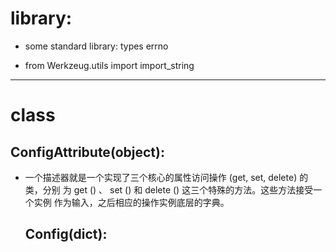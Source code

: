 # library:

- some standard library: types errno

- from Werkzeug.utils import import_string

--------------------------------------------------------------------------------

# class

## ConfigAttribute(object):

- 一个描述器就是一个实现了三个核心的属性访问操作 (get, set, delete) 的类，分别 为 get () 、 set () 和 delete () 这三个特殊的方法。这些方法接受一个实例 作为输入，之后相应的操作实例底层的字典。

  ## Config(dict):
